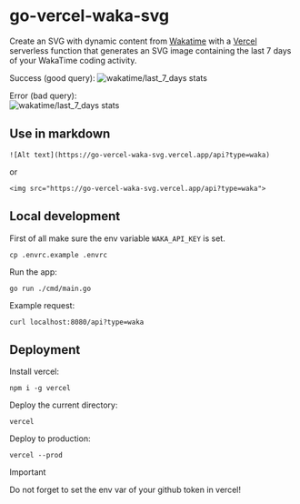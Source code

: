 # go-vercel-waka-svg
Create an SVG with dynamic content from [Wakatime](https://wakatime.com/) with a [Vercel](https://vercel.com/) serverless function that generates an SVG image containing the last 7 days of your WakaTime coding activity.

Success (good query):
![wakatime/last_7_days stats](https://go-vercel-waka-svg.vercel.app/api?type=waka)

Error (bad query):  
![wakatime/last_7_days stats](https://go-vercel-waka-svg.vercel.app/api?type=whattype)

## Use in markdown
```
![Alt text](https://go-vercel-waka-svg.vercel.app/api?type=waka)
```
or
```
<img src="https://go-vercel-waka-svg.vercel.app/api?type=waka">
```

## Local development
First of all make sure the env variable `WAKA_API_KEY` is set.
```
cp .envrc.example .envrc
```

Run the app:
```
go run ./cmd/main.go
```

Example request:
```
curl localhost:8080/api?type=waka
```

## Deployment
Install vercel:
```
npm i -g vercel
```

Deploy the current directory:
```
vercel
```

Deploy to production:
```
vercel --prod
```

> [!IMPORTANT]
> Do not forget to set the env var of your github token in vercel!
